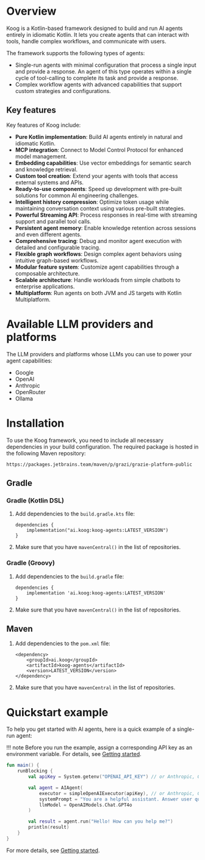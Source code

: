 # Overview

Koog is a Kotlin-based framework designed to build and run AI agents entirely in idiomatic Kotlin.
It lets you create agents that can interact with tools, handle complex workflows, and communicate with users.

The framework supports the following types of agents:

* Single-run agents with minimal configuration that process a single input and provide a response.
  An agent of this type operates within a single cycle of tool-calling to complete its task and provide a response.
* Complex workflow agents with advanced capabilities that support custom strategies and configurations.

## Key features

Key features of Koog include:

- **Pure Kotlin implementation**: Build AI agents entirely in natural and idiomatic Kotlin.
- **MCP integration**: Connect to Model Control Protocol for enhanced model management.
- **Embedding capabilities**: Use vector embeddings for semantic search and knowledge retrieval.
- **Custom tool creation**: Extend your agents with tools that access external systems and APIs.
- **Ready-to-use components**: Speed up development with pre-built solutions for common AI engineering challenges.
- **Intelligent history compression**: Optimize token usage while maintaining conversation context using various pre-built strategies.
- **Powerful Streaming API**: Process responses in real-time with streaming support and parallel tool calls.
- **Persistent agent memory**: Enable knowledge retention across sessions and even different agents.
- **Comprehensive tracing**: Debug and monitor agent execution with detailed and configurable tracing.
- **Flexible graph workflows**: Design complex agent behaviors using intuitive graph-based workflows.
- **Modular feature system**: Customize agent capabilities through a composable architecture.
- **Scalable architecture**: Handle workloads from simple chatbots to enterprise applications.
- **Multiplatform**: Run agents on both JVM and JS targets with Kotlin Multiplatform.

# Available LLM providers and platforms

The LLM providers and platforms whose LLMs you can use to power your agent capabilities:

- Google
- OpenAI
- Anthropic
- OpenRouter
- Ollama

# Installation

To use the Koog framework, you need to include all necessary dependencies in your build configuration.
The required package is hosted in the following Maven repository:

```
https://packages.jetbrains.team/maven/p/grazi/grazie-platform-public
```

## Gradle

### Gradle (Kotlin DSL)

1. Add dependencies to the `build.gradle.kts` file:

    ```
    dependencies {
        implementation("ai.koog:koog-agents:LATEST_VERSION")
    }
    ```

2. Make sure that you have `mavenCentral()` in the list of repositories.

### Gradle (Groovy)

1. Add dependencies to the `build.gradle` file:

    ```
    dependencies {
        implementation 'ai.koog:koog-agents:LATEST_VERSION'
    }
    ```

2. Make sure that you have `mavenCentral()` in the list of repositories.

## Maven

1. Add dependencies to the `pom.xml` file:

    ```
    <dependency>
        <groupId>ai.koog</groupId>
        <artifactId>koog-agents</artifactId>
        <version>LATEST_VERSION</version>
    </dependency>
    ```

2. Make sure that you have `mavenCentral` in the list of repositories.


# Quickstart example

To help you get started with AI agents, here is a quick example of a single-run agent:

!!! note
    Before you run the example, assign a corresponding API key as an environment variable. For details, see [Getting started](single-run-agents.md).

<!--- INCLUDE
import ai.koog.agents.core.agent.AIAgent
import ai.koog.prompt.executor.clients.openai.OpenAIModels
import ai.koog.prompt.executor.llms.all.simpleOpenAIExecutor
import kotlinx.coroutines.runBlocking
-->
```kotlin
fun main() {
    runBlocking {
        val apiKey = System.getenv("OPENAI_API_KEY") // or Anthropic, Google, OpenRouter, etc.

        val agent = AIAgent(
            executor = simpleOpenAIExecutor(apiKey), // or Anthropic, Google, OpenRouter, etc.
            systemPrompt = "You are a helpful assistant. Answer user questions concisely.",
            llmModel = OpenAIModels.Chat.GPT4o
        )

        val result = agent.run("Hello! How can you help me?")
        println(result)
    }
}
```
<!--- KNIT example-index-01.kt -->
For more details, see [Getting started](single-run-agents.md).